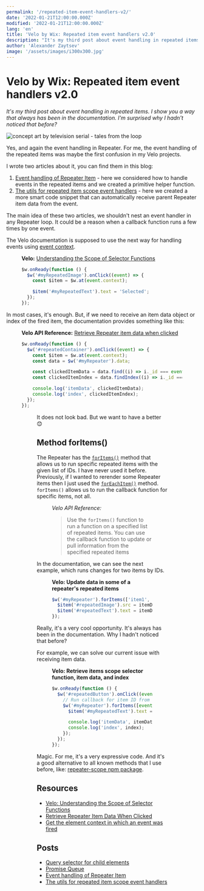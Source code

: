 ```yaml
---
permalink: '/repeated-item-event-handlers-v2/'
date: '2022-01-21T12:00:00.000Z'
modified: '2022-01-21T12:00:00.000Z'
lang: 'en'
title: 'Velo by Wix: Repeated item event handlers v2.0'
description: "It's my third post about event handling in repeated items. I show you a way that always has been in the documentation. I'm surprised why I hadn't noticed that before?"
author: 'Alexander Zaytsev'
image: '/assets/images/i300x300.jpg'
---
```


<script type="cow/moo">
\|/             \|/

            (__)
   *`\------(oo)  hello
      ||    (__)
      ||w--||
      ^^   ^^
\|/             \|/
</script>

# Velo by Wix: Repeated item event handlers v2.0

*It's my third post about event handling in repeated items. I show you a way that always has been in the documentation. I'm surprised why I hadn't noticed that before?*

![concept art by television serial - tales from the loop](/assets/images/a.jpg)

Yes, and again the event handling in Repeater. For me, the event handling of the repeated items was maybe the first confusion in my Velo projects.

I wrote two articles about it, you can find them in this blog:

1. [Event handling of Repeater Item](/event-handling-of-repeater-item/) - here we considered how to handle events in the repeated items and we created a primitive helper function.
2. [The utils for repeated item scope event handlers](/the-utils-for-repeated-item-scope-event-handlers/) - here we created a more smart code snippet that can automatically receive parent Repeater item data from the event.

The main idea of these two articles, we shouldn't nest an event handler in any Repeater loop. It could be a reason when a callback function runs a few times by one event.

The Velo documentation is supposed to use the next way for handling events using [event context](https://www.wix.com/velo/reference/$w/event/context).

<figure>
  <figcaption>

  **Velo:** [Understanding the Scope of Selector Functions](https://support.wix.com/en/article/velo-understanding-the-scope-of-selector-functions#repeated-item-scope)
  </figcaption>

  ```js
  $w.onReady(function () {
    $w('#myRepeatedImage').onClick((event) => {
      const $item = $w.at(event.context);

      $item('#myRepeatedText').text = 'Selected';
    });
  });
  ```
</figure>

In most cases, it's enough. But, if we need to receive an item data object or index of the fired item, the documentation provides something like this:

<figure>
  <figcaption>

  **Velo API Reference:** [Retrieve Repeater item data when clicked](https://www.wix.com/velo/reference/$w/repeater/introduction#$w_repeater_introduction_retrieve-repeater-item-data-when-clicked)
  </figcaption>

  ```js
  $w.onReady(function () {
    $w('#repeatedContainer').onClick((event) => {
      const $item = $w.at(event.context);
      const data = $w('#myRepeater').data;

      const clickedItemData = data.find((i) => i._id === event.context.itemId);
      const clickedItemIndex = data.findIndex((i) => i._id === event.context.itemId);

      console.log('itemData', clickedItemData);
      console.log('index', clickedItemIndex);
    });
  });
  ```
<figure>

It does not look bad. But we want to have a better 😊

## Method forItems()

The Repeater has the [`forItems()`](https://www.wix.com/velo/reference/$w/repeater/foritems) method that allows us to run specific repeated items with the given list of IDs. I have never used it before. Previously, if I wanted to rerender some Repeater items then I just used the [`forEachItem()`](https://www.wix.com/velo/reference/$w/repeater/foreachitem) method. `forItems()` allows us to run the callback function for specific items, not all.

<figure>
  <figcaption>
    <cite>Velo API Reference:</cite>
  </figcaption>
  <blockquote cite="https://www.wix.com/velo/reference/$w/repeater/foritems">
    Use the <code>forItems()</code> function to run a function on a specified list of repeated items. You can use the callback function to update or pull information from the specified repeated items
  </blockquote>
</figure>

In the documentation, we can see the next example, which runs changes for two items by IDs.

<figure>
  <figcaption>
    <strong>Velo: Update data in some of a repeater's repeated items</strong>
  </figcaption>

  ```js
  $w('#myRepeater').forItems(['item1', 'item4'], ($item, itemData, index) => {
    $item('#repeatedImage').src = itemData.img;
    $item('#repeatedText').text = itemData.description;
  });
  ```
</figure>

Really, it's a very cool opportunity. It's always has been in the documentation. Why I hadn't noticed that before?

For example, we can solve our current issue with receiving item data.

<figure>
  <figcaption>
    <strong>Velo: Retrieve items scope selector function, item data, and index</strong>
  </figcaption>

  ```js
  $w.onReady(function () {
    $w('#repeatedButton').onClick((event) => {
      // Run callback for item ID from event context
      $w('#myRepeater').forItems([event.context.itemId], ($item, itemData, index) => {
        $item('#myRepeatedText').text = 'Selected';

        console.log('itemData', itemData);
        console.log('index', index);
      });
    });
  });
  ```
</figure>

Magic. For me, it's a very expressive code. And it's a good alternative to all known methods that I use before, like: [repeater-scope npm package](https://github.com/shoonia/repeater-scope).

## Resources

- [Velo: Understanding the Scope of Selector Functions](https://support.wix.com/en/article/velo-understanding-the-scope-of-selector-functions)
- [Retrieve Repeater Item Data When Clicked](https://www.wix.com/velo/reference/$w/repeater/introduction#$w_repeater_introduction_retrieve-repeater-item-data-when-clicked)
- [Get the element context in which an event was fired](https://www.wix.com/velo/reference/$w/event/context)

## Posts

- [Query selector for child elements](/velo-query-selector-for-child-elements/)
- [Promise Queue](/promise-queue/)
- [Event handling of Repeater Item](/event-handling-of-repeater-item/)
- [The utils for repeated item scope event handlers](/the-utils-for-repeated-item-scope-event-handlers/)
